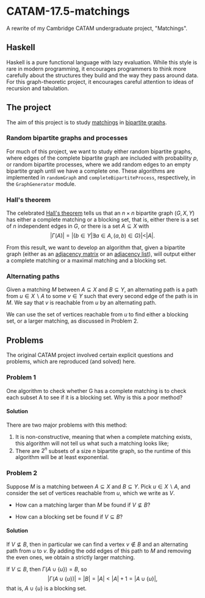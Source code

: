 # CATAM-17.5-matchings
A rewrite of my Cambridge CATAM undergraduate project, "Matchings".

## Haskell

Haskell is a pure functional language with lazy evaluation. While this style is rare in modern programming, it encourages programmers to think more carefully about the structures they build and the way they pass around data. For this graph-theoretic project, it encourages careful attention to ideas of recursion and tabulation.

## The project

The aim of this project is to study [matchings](https://en.wikipedia.org/wiki/Matching_(graph_theory)) in [bipartite graphs](https://en.wikipedia.org/wiki/Bipartite_graph).

### Random bipartite graphs and processes

For much of this project, we want to study either random bipartite graphs, where edges of the complete bipartite graph are included with probability $p$, or random bipartite processes, where we add random edges to an empty bipartite graph until we have a complete one. These algorithms are implemented in `randomGraph` and `completeBipartiteProcess`, respectively, in the `GraphGenerator` module.

### Hall's theorem

The celebrated [Hall's theorem](https://en.wikipedia.org/wiki/Hall%27s_marriage_theorem) tells us that an $n \times n$ bipartite graph $(G,X,Y)$ has either a complete matching or a blocking set, that is, either there is a set of $n$ independent edges in $G$, or there is a set $A \subseteq X$ with $$|\Gamma(A)| = |\{ b \in Y | \exists a \in A, (a,b) \in G \}| < |A|.$$ 

From this result, we want to develop an algorithm that, given a bipartite graph (either as an [adjacency matrix](https://en.wikipedia.org/wiki/Adjacency_matrix) or an [adjacency list](https://en.wikipedia.org/wiki/Adjacency_list)), will output either a complete matching or a maximal matching and a blocking set.

### Alternating paths

Given a matching $M$ between $A \subseteq X$ and $B \subseteq Y$, an alternating path is a path from ${u \in X \backslash A}$ to some ${v \in Y}$ such that every second edge of the path is in $M$. We say that $v$ is reachable from $u$ by an alternating path. 

We can use the set of vertices reachable from $u$ to find either a blocking set, or a larger matching, as discussed in Problem 2.

## Problems

The original CATAM project involved certain explicit questions and problems, which are reproduced (and solved) here.

### Problem 1

One algorithm to check whether G has a complete matching is to check each subset A to see if it is a blocking set. Why is this a poor method?

#### Solution

There are two major problems with this method: 
1. It is non-constructive, meaning that when a complete matching exists, this algorithm will not tell us what such a matching looks like;
2. There are $2^n$ subsets of a size $n$ bipartite graph, so the runtime of this algorithm will be at least exponential.

### Problem 2

Suppose $M$ is a matching between $A \subseteq X$ and $B \subseteq Y$. Pick $u \in X \backslash A$, and consider the set of vertices reachable from $u$, which we write as $V$.

- How can a matching larger than $M$ be found if $V \not\subseteq B$?

- How can a blocking set be found if $V \subseteq B$?

#### Solution

If $V \not \subseteq B$, then in particular we can find a vertex $v \not\in B$ and an alternating path from $u$ to $v.$ By adding the odd edges of this path to $M$ and removing the even ones, we obtain a strictly larger matching.

If $V \subseteq B$, then $\Gamma(A \cup \{u\}) = B$, so $$\left| \Gamma(A \cup \{u\}) \right| = \left| B \right| = \left| A \right| < \left| A \right| + 1 = \left| A \cup \{u\} \right|,$$ that is, $A \cup \{u\}$ is a blocking set.

